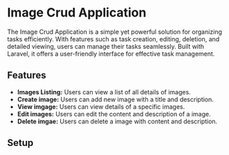 # Image Crud Application

The Image Crud Application is a simple yet powerful solution for organizing tasks efficiently. With features such as task creation, editing, deletion, and detailed viewing, users can manage their tasks seamlessly. Built with Laravel, it offers a user-friendly interface for effective task management.

## Features

- **Images Listing:** Users can view a list of all details of images.
- **Create image:** Users can add new image with a title and description.
- **View imgage:** Users can view details of a specific images.
- **Edit images:** Users can edit the content and description of a image.
- **Delete imgae:** Users can delete a image with content and description.

## Setup

